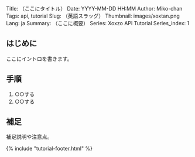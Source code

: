 Title: （ここにタイトル）
Date: YYYY-MM-DD HH:MM
Author: Miko-chan
Tags: api, tutorial
Slug: （英語スラッグ）
Thumbnail: images/xoxtan.png
Lang: ja
Summary: （ここに概要）
Series: Xoxzo API Tutorial
Series_index: 1

## はじめに
ここにイントロを書きます。

## 手順
1. ○○する
2. ○○する

## 補足
補足説明や注意点。

{% include "tutorial-footer.html" %}

